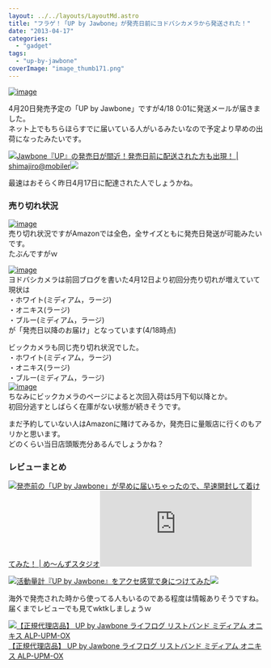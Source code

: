 ```yaml
---
layout: ../../layouts/LayoutMd.astro
title: "フラゲ！「UP by Jawbone」が発売日前にヨドバシカメラから発送された！"
date: "2013-04-17"
categories: 
  - "gadget"
tags: 
  - "up-by-jawbone"
coverImage: "image_thumb171.png"
---
```


[![image](images/image_thumb17.png "image")](//mizuka123.net/wp-content/uploads/2013/04/image16.png)

4月20日発売予定の「UP by Jawbone」ですが4/18 0:01に発送メールが届きました。  
ネット上でもちらほらすでに届いている人がいるみたいなので予定より早めの出荷になったみたいです。

[![](http://capture.heartrails.com/150x130/shadow?http://shimajiro-mobiler.net/2013/04/17/post16060/)](http://shimajiro-mobiler.net/2013/04/17/post16060/)[Jawbone『UP』の発売日が間近！発売日前に配送された方も出現！ | shimajiro@mobiler](http://shimajiro-mobiler.net/2013/04/17/post16060/)[![](http://b.hatena.ne.jp/entry/image/http://shimajiro-mobiler.net/2013/04/17/post16060/)](http://b.hatena.ne.jp/entry/http://shimajiro-mobiler.net/2013/04/17/post16060/)

最速はおそらく昨日4月17日に配達された人でしょうかね。

### 売り切れ状況

[![image](images/image_thumb18.png "image")](//mizuka123.net/wp-content/uploads/2013/04/image17.png)  
売り切れ状況ですがAmazonでは全色，全サイズともに発売日発送が可能みたいです。  
たぶんですがｗ

[![image](images/image_thumb19.png "image")](//mizuka123.net/wp-content/uploads/2013/04/image18.png)  
ヨドバシカメラは前回ブログを書いた4月12日より初回分売り切れが増えていて現状は  
・ホワイト(ミディアム，ラージ)  
・オニキス(ラージ)  
・ブルー(ミディアム，ラージ)  
が「発売日以降のお届け」となっています(4/18時点)

ビックカメラも同じ売り切れ状況でした。  
・ホワイト(ミディアム，ラージ)  
・オニキス(ラージ)  
・ブルー(ミディアム，ラージ)  
[![image](images/image_thumb20.png "image")](//mizuka123.net/wp-content/uploads/2013/04/image19.png)  
ちなみにビックカメラのページによると次回入荷は5月下旬以降とか。  
初回分逃すとしばらく在庫がない状態が続きそうです。

まだ予約していない人はAmazonに賭けてみるか，発売日に量販店に行くのもアリかと思います。  
どのくらい当日店頭販売分あるんでしょうかね？

### レビューまとめ

[![](http://capture.heartrails.com/150x130/shadow?http://blog.livedoor.jp/mensstudio/archives/54457834.html)](http://blog.livedoor.jp/mensstudio/archives/54457834.html)[発売前の「UP by Jawbone」が早めに届いちゃったので、早速開封して着けてみた！ | め～んずスタジオ](http://blog.livedoor.jp/mensstudio/archives/54457834.html)[![](http://b.hatena.ne.jp/entry/image/http://blog.livedoor.jp/mensstudio/archives/54457834.html)](http://b.hatena.ne.jp/entry/http://blog.livedoor.jp/mensstudio/archives/54457834.html)  
  
[![](http://capture.heartrails.com/150x130/shadow?http://weekly.ascii.jp/elem/000/000/137/137392/)](http://weekly.ascii.jp/elem/000/000/137/137392/)[活動量計『UP by Jawbone』をアクセ感覚で身につけてみた](http://weekly.ascii.jp/elem/000/000/137/137392/)[![](http://b.hatena.ne.jp/entry/image/http://weekly.ascii.jp/elem/000/000/137/137392/)](http://b.hatena.ne.jp/entry/http://weekly.ascii.jp/elem/000/000/137/137392/)  
  
海外で発売された時から使ってる人もいるのである程度は情報ありそうですね。  
届くまでレビューでも見てwktkしましょうｗ

[![【正規代理店品】 UP by Jawbone ライフログ リストバンド ミディアム オニキス ALP-UPM-OX](images/41nslP9cGeL._SL160_.jpg)  
【正規代理店品】 UP by Jawbone ライフログ リストバンド ミディアム オニキス ALP-UPM-OX  
](https://www.amazon.co.jp/exec/obidos/ASIN/B00C6QW8I8/mizuka123-22/ref=nosim)
